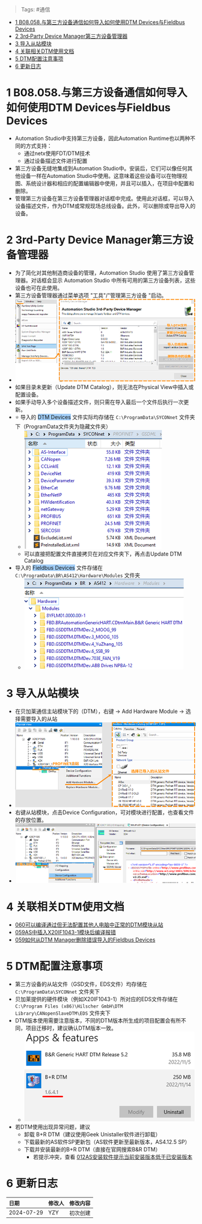 > Tags: #通信

- [1 B08.058.与第三方设备通信如何导入如何使用DTM Devices与Fieldbus Devices](#_1-b08058%E4%B8%8E%E7%AC%AC%E4%B8%89%E6%96%B9%E8%AE%BE%E5%A4%87%E9%80%9A%E4%BF%A1%E5%A6%82%E4%BD%95%E5%AF%BC%E5%85%A5%E5%A6%82%E4%BD%95%E4%BD%BF%E7%94%A8dtm-devices%E4%B8%8Efieldbus-devices)
- [2 3rd‑Party Device Manager第三方设备管理器](#_2-3rd%E2%80%91party%C2%A0device%C2%A0manager%E7%AC%AC%E4%B8%89%E6%96%B9%E8%AE%BE%E5%A4%87%E7%AE%A1%E7%90%86%E5%99%A8)
- [3 导入从站模块](#_3-%E5%AF%BC%E5%85%A5%E4%BB%8E%E7%AB%99%E6%A8%A1%E5%9D%97)
- [4 关联相关DTM使用文档](#_4-%E5%85%B3%E8%81%94%E7%9B%B8%E5%85%B3dtm%E4%BD%BF%E7%94%A8%E6%96%87%E6%A1%A3)
- [5 DTM配置注意事项](#_5-dtm%E9%85%8D%E7%BD%AE%E6%B3%A8%E6%84%8F%E4%BA%8B%E9%A1%B9)
- [6 更新日志](#_6-%E6%9B%B4%E6%96%B0%E6%97%A5%E5%BF%97)

# 1 B08.058.与第三方设备通信如何导入如何使用DTM Devices与Fieldbus Devices

- Automation Studio中支持第三方设备，因此Automation Runtime也以两种不同的方式支持：
    - 通过netx使用FDT/DTM技术
    - 通过设备描述文件进行配置
- 第三方设备无缝地集成到Automation Studio中。安装后，它们可以像任何其他设备一样在Automation Studio中使用。这意味着这些设备可以在物理视图、系统设计器和相应的配置编辑器中使用，并且可以插入，在项目中配置和删除。
- 管理第三方设备在第三方设备管理器对话框中完成。使用此对话框，可以导入设备描述文件，作为DTM或常规现场总线设备。此外，可以删除或导出导入的设备。

# 2 3rd‑Party Device Manager第三方设备管理器

- 为了简化对其他制造商设备的管理，Automation Studio 使用了第三方设备管理器。对话框会显示 Automation Studio 中所有可用的第三方设备列表，这些设备也可在此使用。
- 第三方设备管理器通过菜单选项 "工具"/"管理第三方设备 "启动。
- ![](FILES/058与第三方设备通信如何导入如何使用DTM%20Devices与Fieldbus%20Devices/image-20240729225616464.png)
- 如果目录未更新（Update DTM Catalog），则无法在Physical View中插入或配置设备。
- 如果手动导入多个设备描述文件，则只需在导入最后一个文件后执行一次更新。
- ⭐ 导入的 <span style="background:#A0CCF6">DTM Devices</span> 文件实际均存储在 `C:\ProgramData\SYCONnet` 文件夹下（ProgramData文件夹为隐藏文件夹）
    - ![](FILES/058与第三方设备通信如何导入如何使用DTM%20Devices与Fieldbus%20Devices/image-20240729233841951.png)
    - 可以直接把配置文件直接拷贝在对应文件夹下，再点击Update DTM Catalog
- 导入的 <span style="background:#A0CCF6">Fieldbus Devices</span> 文件存储在 `C:\ProgramData\BR\AS412\Hardware\Modules` 文件夹
    - ![](FILES/058与第三方设备通信如何导入如何使用DTM%20Devices与Fieldbus%20Devices/image-20240729235933145.png)

# 3 导入从站模块

- 在贝加莱通信主站模块下的（DTM），右键 → Add Hardware Module → 选择需要导入的从站
- ![](FILES/058与第三方设备通信如何导入如何使用DTM%20Devices与Fieldbus%20Devices/image-20240729233435762.png)
- 右键从站模块，点击Device Configuration，可对模块进行配置，也查看文件的存放位置。
- ![](FILES/058与第三方设备通信如何导入如何使用DTM%20Devices与Fieldbus%20Devices/image-20240729233649417.png)

# 4 关联相关DTM使用文档

- [060可以编译通过但无法配置其他人电脑中正常的DTM模块从站](../B01_技术_AutomationStudio/060可以编译通过但无法配置其他人电脑中正常的DTM模块从站.md)
- [059AS中插入X20IF1043-1模块后编译报错](../B01_技术_AutomationStudio/059AS中插入X20IF1043-1模块后编译报错.md)
- [059如何从DTM Manager删除错误导入的Fieldbus Devices](059如何从DTM%20Manager删除错误导入的Fieldbus%20Devices.md)

# 5 DTM配置注意事项

- 第三方设备的从站文件（GSD文件，EDS文件）均存储在 `C:\ProgramData\SYCONnet` 文件夹下
- 贝加莱提供的硬件模块（例如X20IF1043-1）所对应的EDS文件存储在 `C:\Program Files (x86)\Hilscher GmbH\DTM Library\CANopenSlaveDTM\EDS` 文件夹下
- DTM版本使用需要注意版本，不同的DTM版本所生成的项目配置会有所不同，项目迁移时，建议确认DTM版本一致。
    - ![image-20240724230302360](../B01_技术_AutomationStudio/FILES/059AS中插入X20IF1043-1模块后编译报错/image-20240724230302360.png)
- 若DTM使用出现异常问题，建议
    - 卸载 B+R DTM（建议使用Geek Unistaller软件进行卸载）
    - 下载最新的AS软件SP更新包（AS软件更新至最新版本，AS4.12.5 SP）
    - 下载并安装最新的B+R DTM（直接在官网搜索B&R DTM）
        - 若提示冲突，查看 [012AS安装软件提示当前安装版本低于已安装版本](../C02_AS软件注册与安装问题/012AS安装软件提示当前安装版本低于已安装版本.md)

# 6 更新日志

| 日期                             | 修改人 | 修改内容 |
| :----------------------------- | :-- | :--- |
| 2024-07-29 | YZY | 初次创建 |

